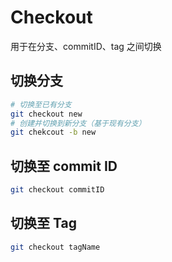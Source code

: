 # Checkout

用于在分支、commitID、tag 之间切换

## 切换分支

```bash
# 切换至已有分支
git checkout new
# 创建并切换到新分支（基于现有分支）
git chekcout -b new
```

## 切换至 commit ID

```bash
git checkout commitID
```

## 切换至 Tag

```bash
git checkout tagName
```

